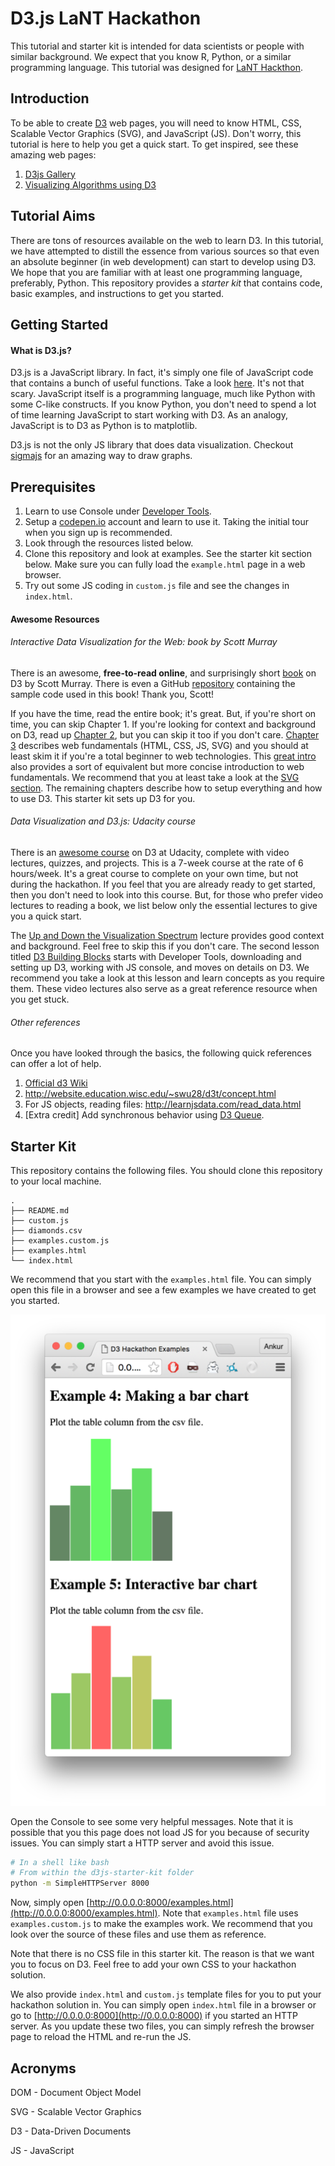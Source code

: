 # D3.js LaNT Hackathon

This tutorial and starter kit is intended for data scientists or people with similar background. We expect that you know R, Python, or a similar programming language. This tutorial was designed for [LaNT Hackthon](http://lanthack.org).

## Introduction
To be able to create [D3](https://d3js.org/) web pages, you will need to know 
HTML, CSS, Scalable Vector Graphics (SVG), and JavaScript (JS). Don't worry, this tutorial is here to help you get a quick start. To get inspired, see these amazing web pages:

1. [D3js Gallery](https://d3js.org/)
2. [Visualizing Algorithms using D3](https://bost.ocks.org/mike/algorithms/)

## Tutorial Aims
There are tons of resources available on the web to learn D3. In this tutorial, we have attempted to distill the essence from various sources so that even an absolute beginner (in web development) can start to develop using D3. We hope that you are familiar with at least one programming language, preferably, Python. This repository provides a _starter kit_ that contains code, basic examples, and instructions to get you started.

## Getting Started

#### What is D3.js?
D3.js is a JavaScript library. In fact, it's simply one file of JavaScript code that contains a bunch of useful functions. Take a look [here](https://d3js.org/d3.v3.js). It's not that scary. JavaScript itself is a programming language, much like Python with some C-like constructs. If you know Python, you don't need to spend a lot of time learning JavaScript to start working with D3. As an analogy, JavaScript is to D3 as Python is to matplotlib. 

D3.js is not the only JS library that does data visualization. Checkout 
[sigmajs](http://sigmajs.org/) for an amazing way to draw graphs.

## Prerequisites

1. Learn to use Console under [Developer Tools](https://developers.google.com/web/tools/chrome-devtools/?hl=en).
2. Setup a [codepen.io](codepen.io) account and learn to use it. Taking the initial tour when you sign up is recommended.
3. Look through the resources listed below.
4. Clone this repository and look at examples. See the starter kit section below. Make sure you can fully load the `example.html` page in a web browser. 
5. Try out some JS coding in `custom.js` file and see the changes in `index.html`.


#### Awesome Resources

###### Interactive Data Visualization for the Web: book by Scott Murray
There is an awesome, **free-to-read online**, and surprisingly short [book](http://chimera.labs.oreilly.com/books/1230000000345) on D3 by Scott Murray. There is even a GitHub [repository](https://github.com/alignedleft/d3-book) containing the sample code used in this book! Thank you, Scott! 

If you have the time, read the entire book; it's great. But, if you're short on time, you can skip Chapter 1. If you're looking for context and background on D3, read up [Chapter 2](http://chimera.labs.oreilly.com/books/1230000000345/ch02.html), but you can skip it too if you don't care. [Chapter 3](http://chimera.labs.oreilly.com/books/1230000000345/ch03.html) describes web fundamentals (HTML, CSS, JS, SVG) and you should at least skim it if you're a total beginner to web technologies. This [great intro](https://square.github.io/intro-to-d3/web-standards/) also provides a sort of equivalent but more concise introduction to web fundamentals. We recommend that you at least take a look at the [SVG section](http://chimera.labs.oreilly.com/books/1230000000345/ch03.html#SVG_3). The remaining chapters describe how to setup everything and how to use D3. This starter kit sets up D3 for you.


###### Data Visualization and D3.js: Udacity course
There is an [awesome course](https://www.udacity.com/course/data-visualization-and-d3js--ud507) on D3 at Udacity, complete with video lectures, quizzes, and projects. This is a 7-week course at the rate of 6 hours/week. It's a great course to complete on your own time, but not during the hackathon. If you feel that you are already ready to get started, then you don't need to look into this course. But, for those who prefer video lectures to reading a book, we list below only the essential lectures to give you a quick start.

The [Up and Down the Visualization Spectrum](https://classroom.udacity.com/courses/ud507/lessons/3068848585/concepts/30952087320923) lecture provides good context and background. Feel free to skip this if you don't care. 
The second lesson titled [D3 Building Blocks](https://classroom.udacity.com/courses/ud507/lessons/3168888599/concepts/30952087390923) starts with Developer Tools, downloading and setting up D3, working with JS console, and moves on details on D3. We recommend you take a look at this lesson and learn concepts as you require them. These video lectures also serve as a great reference resource when you get stuck. 

###### Other references
Once you have looked through the basics, the following quick references can offer a lot of help.

1. [Official d3 Wiki](https://github.com/d3/d3/wiki)
2. http://website.education.wisc.edu/~swu28/d3t/concept.html
3. For JS objects, reading files: http://learnjsdata.com/read_data.html
4. [Extra credit] Add synchronous behavior using [D3 Queue](https://github.com/d3/d3-queue).

## Starter Kit
This repository contains the following files. You should clone this repository to your local machine.

```
.
├── README.md
├── custom.js
├── diamonds.csv
├── examples.custom.js
├── examples.html
└── index.html
```

We recommend that you start with the `examples.html` file. You can simply open this file in a browser and see a few examples we have created to get you started. 

![Examples Page Screen Shot](screenshot.png)

Open the Console to see some very helpful messages. Note that it is possible that you this page does not load JS for you because of security issues. You can simply start a HTTP server and avoid this issue.

```bash
# In a shell like bash
# From within the d3js-starter-kit folder
python -m SimpleHTTPServer 8000
```

Now, simply open [http://0.0.0.0:8000/examples.html](http://0.0.0.0:8000/examples.html). Note that `examples.html` file uses `examples.custom.js` to make the examples work. We recommend that you look over the source of these files and use them as reference.

Note that there is no CSS file in this starter kit. The reason is that we want you to focus on D3. Feel free to add your own CSS to your hackathon solution.

We also provide `index.html` and `custom.js` template files for you to put your hackathon solution in. You can simply open `index.html` file in a browser or go to [http://0.0.0.0:8000](http://0.0.0.0:8000) if you started an HTTP server. As you update these two files, you can simply refresh the browser page to reload the HTML and re-run the JS. 


## Acronyms

DOM - Document Object Model

SVG - Scalable Vector Graphics

D3 - Data-Driven Documents

JS - JavaScript

























